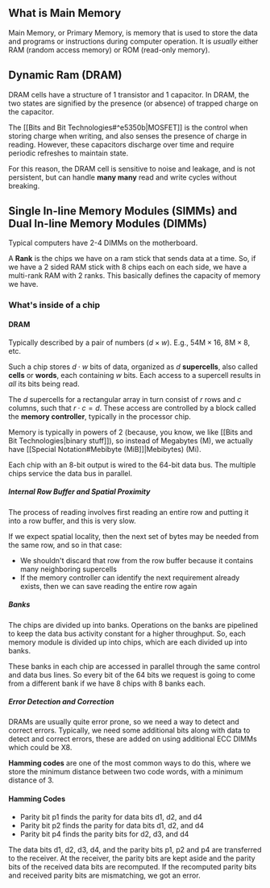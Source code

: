 ## What is Main Memory

Main Memory, or Primary Memory, is memory that is used to store the data and programs or instructions during computer operation. It is _usually_ either RAM (random access memory) or ROM (read-only memory).

## Dynamic Ram (DRAM)

DRAM cells have a structure of 1 transistor and 1 capacitor. In DRAM, the two states are signified by the presence (or absence) of trapped charge on the capacitor.

The [[Bits and Bit Technologies#^e5350b|MOSFET]] is the control when storing charge when writing, and also senses the presence of charge in reading. However, these capacitors discharge over time and require periodic refreshes to maintain state.

For this reason, the DRAM cell is sensitive to noise and leakage, and is not persistent, but can handle **many many** read and write cycles without breaking.

## Single In-line Memory Modules (SIMMs) and Dual In-line Memory Modules (DIMMs)

Typical computers have 2-4 DIMMs on the motherboard.

A **Rank** is the chips we have on a ram stick that sends data at a time. So, if we have a 2 sided RAM stick with 8 chips each on each side, we have a multi-rank RAM with 2 ranks. This basically defines the capacity of memory we have.

### What's inside of a chip

#### DRAM

Typically described by a pair of numbers ($d\times w$). E.g., $54\text{M}\times 16$, $8\text{M}\times 8$, etc.

Such a chip stores $d\cdot w$ bits of data, organized as $d$ **supercells**, also called **cells** or **words**, each containing $w$ bits. Each access to a supercell results in _all_ its bits being read.

The $d$ supercells for a rectangular array in turn consist of $r$ rows and $c$ columns, such that $r\cdot c=d$. These access are controlled by a block called the **memory controller**, typically in the processor chip.

Memory is typically in powers of 2 (because, you know, we like [[Bits and Bit Technologies|binary stuff]]), so instead of Megabytes (M), we actually have [[Special Notation#Mebibyte (MiB]]|Mebibytes) (Mi).

Each chip with an 8-bit output is wired to the 64-bit data bus. The multiple chips service the data bus in parallel.

##### Internal Row Buffer and Spatial Proximity

The process of reading involves first reading an entire row and putting it into a row buffer, and this is very slow.

If we expect spatial locality, then the next set of bytes may be needed from the same row, and so in that case:

- We shouldn't discard that row from the row buffer because it contains many neighboring supercells
- If the memory controller can identify the next requirement already exists, then we can save reading the entire row again

##### Banks

The chips are divided up into banks. Operations on the banks are pipelined to keep the data bus activity constant for a higher throughput. So, each memory module is divided up into chips, which are each divided up into banks.

These banks in each chip are accessed in parallel through the same control and data bus lines. So every bit of the 64 bits we request is going to come from a different bank if we have 8 chips with 8 banks each.

##### Error Detection and Correction

DRAMs are usually quite error prone, so we need a way to detect and correct errors. Typically, we need some additional bits along with data to detect and correct errors, these are added on using additional ECC DIMMs which could be X8.

**Hamming codes** are one of the most common ways to do this, where we store the minimum distance between two code words, with a minimum distance of 3.

#### Hamming Codes

- Parity bit p1 finds the parity for data bits d1, d2, and d4
- Parity bit p2 finds the parity for data bits d1, d2, and d4
- Parity bit p4 finds the parity bits for d2, d3, and d4

The data bits d1, d2, d3, d4, and the parity bits p1, p2 and p4 are transferred to the receiver. At the receiver, the parity bits are kept aside and the parity bits of the received data bits are recomputed. If the recomputed parity bits and received parity bits are mismatching, we got an error.

